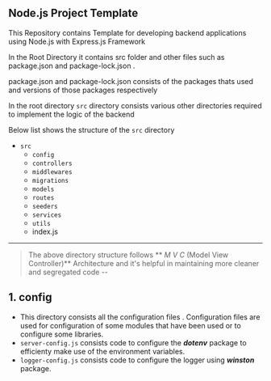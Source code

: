 ## Node.js Project Template 

This Repository contains Template for developing backend applications using Node.js with Express.js Framework

In the Root Directory it contains src folder and other files such as package.json and package-lock.json .

package.json and package-lock.json consists of the packages thats used and versions of those packages respectively

In the root directory `src` directory consists various other directories required to implement the logic of the backend 

Below list shows the structure of the `src` directory

* `src`
    * `config`
    * `controllers`
    * `middlewares`
    * `migrations`
    * `models`
    * `routes`
    * `seeders`
    * `services`
    * `utils`
    * index.js
---
> The above directory structure follows ** _M V C_ (Model View Controller)** Architecture and it's helpful in maintaining more cleaner and segregated code
--
## 1. config

* This directory consists all the configuration files . Configuration files are used for configuration of some modules that have been used or to configure some libraries.
* `server-config.js` consists code to configure the **_dotenv_** package to efficienty make use of the environment variables.
* `logger-config.js` consists code to configure the logger using **_winston_** package.
  